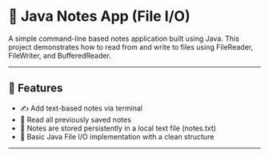 # 📝 Java Notes App (File I/O)

A simple command-line based notes application built using Java. This project demonstrates how to read from and write to files using FileReader, FileWriter, and BufferedReader.

---

## 🚀 Features

- ✍️ Add text-based notes via terminal
- 📖 Read all previously saved notes
- 💾 Notes are stored persistently in a local text file (notes.txt)
- 🧠 Basic Java File I/O implementation with a clean structure

---

